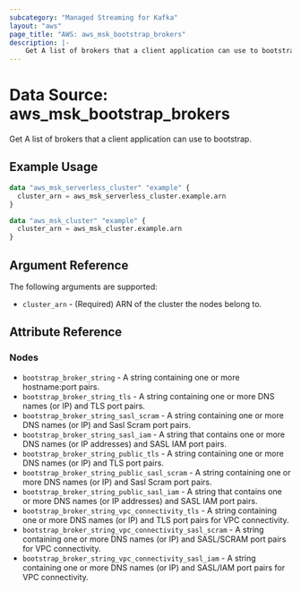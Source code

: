 ```yaml
---
subcategory: "Managed Streaming for Kafka"
layout: "aws"
page_title: "AWS: aws_msk_bootstrap_brokers"
description: |-
    Get A list of brokers that a client application can use to bootstrap.
---
```


# Data Source: aws_msk_bootstrap_brokers

Get A list of brokers that a client application can use to bootstrap.

## Example Usage

```terraform
data "aws_msk_serverless_cluster" "example" {
  cluster_arn = aws_msk_serverless_cluster.example.arn
}

data "aws_msk_cluster" "example" {
  cluster_arn = aws_msk_cluster.example.arn
}
```

## Argument Reference

The following arguments are supported:

* `cluster_arn` - (Required) ARN of the cluster the nodes belong to.

## Attribute Reference

### Nodes

* `bootstrap_broker_string` - A string containing one or more hostname:port pairs.
* `bootstrap_broker_string_tls` - A string containing one or more DNS names (or IP) and TLS port pairs.
* `bootstrap_broker_string_sasl_scram` - A string containing one or more DNS names (or IP) and Sasl Scram port pairs.
* `bootstrap_broker_string_sasl_iam` - A string that contains one or more DNS names (or IP addresses) and SASL IAM port pairs.
* `bootstrap_broker_string_public_tls` - A string containing one or more DNS names (or IP) and TLS port pairs.
* `bootstrap_broker_string_public_sasl_scram` - A string containing one or more DNS names (or IP) and Sasl Scram port pairs.
* `bootstrap_broker_string_public_sasl_iam` - A string that contains one or more DNS names (or IP addresses) and SASL IAM port pairs.
* `bootstrap_broker_string_vpc_connectivity_tls` - A string containing one or more DNS names (or IP) and TLS port pairs for VPC connectivity.
* `bootstrap_broker_string_vpc_connectivity_sasl_scram` - A string containing one or more DNS names (or IP) and SASL/SCRAM port pairs for VPC connectivity.
* `bootstrap_broker_string_vpc_connectivity_sasl_iam` - A string containing one or more DNS names (or IP) and SASL/IAM port pairs for VPC connectivity.
